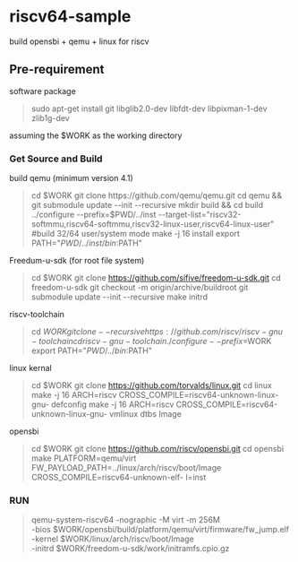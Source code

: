 # riscv64-sample
build opensbi + qemu + linux for riscv



## Pre-requirement

software package

> sudo apt-get install git libglib2.0-dev libfdt-dev libpixman-1-dev zlib1g-dev

assuming the $WORK as the working directory

### Get Source and Build

build qemu (minimum version 4.1)
 
> cd $WORK
> git clone https://github.com/qemu/qemu.git
> cd qemu && git submodule update --init --recursive
> mkdir build && cd build
> ../configure --prefix=$PWD/../inst --target-list="riscv32-softmmu,riscv64-softmmu,riscv32-linux-user,riscv64-linux-user"    #build 32/64 user/system mode
> make -j 16 install 
> export PATH="$PWD/../inst/bin:$PATH" 

Freedum-u-sdk (for root file system)

> cd $WORK
> git clone https://github.com/sifive/freedom-u-sdk.git
> cd freedom-u-sdk
> git checkout -m origin/archive/buildroot
> git submodule update --init --recursive
> make initrd 

riscv-toolchain

> cd $WORK
> git clone --recursive https://github.com/riscv/riscv-gnu-toolchain
> cd riscv-gnu-toolchain
> ./configure --prefix=$WORK
> export PATH="$PWD/../bin:$PATH" 

linux kernal 

> cd $WORK
> git clone https://github.com/torvalds/linux.git
> cd linux   
> make -j 16 ARCH=riscv CROSS_COMPILE=riscv64-unknown-linux-gnu- defconfig
> make -j 16 ARCH=riscv CROSS_COMPILE=riscv64-unknown-linux-gnu- vmlinux dtbs Image

opensbi

> cd $WORK
> git clone https://github.com/riscv/opensbi.git
> cd opensbi 
> make PLATFORM=qemu/virt FW_PAYLOAD_PATH=../linux/arch/riscv/boot/Image CROSS_COMPILE=riscv64-unknown-elf- I=inst

### RUN

> qemu-system-riscv64 -nographic -M virt -m 256M \
-bios $WORK/opensbi/build/platform/qemu/virt/firmware/fw_jump.elf \
-kernel $WORK/linux/arch/riscv/boot/Image \
-initrd $WORK/freedom-u-sdk/work/initramfs.cpio.gz
